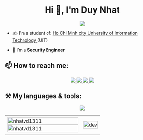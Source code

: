 <h1 align="center">Hi 👋, I'm Duy Nhat</h1>
<p align="center"><img src="https://img.icons8.com/color/48/000000/vietnam-circular.png"/></p>

- ✍ I'm a student of: [Ho Chi Minh city University of Information Technology ](https://www.facebook.com/UIT.Fanpage) (UIT).

- 🌱 I’m a **Security Engineer**


## 📫 How to reach me:

<p align="center">
  <a href="https://www.facebook.com/duynhat.vo.146" alt="Facebook">
    <img src="https://img.icons8.com/fluent/48/000000/facebook-new.png" target="_blank" />
  </a> 
  <a href="https://github.com/NhatVD1311" alt="Github">
    <img src="https://img.icons8.com/fluent/48/000000/github.png"/>
  </a> 
  <a href="https://www.youtube.com/channel/UCJ8NSKWDubVGhaDyr4_i-fA" alt="Youtube channel" target="_blank" >
    <img src="https://img.icons8.com/fluent/48/000000/youtube-play.png"/>
  </a>
  <a href="voduynhat13112002@gmail.com" alt="Email">
    <img src="https://img.icons8.com/fluent/48/000000/mailing.png"/>
  </a>
</p>

## ⚒️ My languages & tools:
<p align="center">
  <a href="https://skillicons.dev">
    <img src="https://skillicons.dev/icons?i=androidstudio,aws,bash,c,cs,cpp,cloudflare,css,discord,django,docker,flask,git,github,githubactions,go,graphql,html,instagram,js,jenkins,jquery,latex,linux,md,mongodb,php,postgres,py,pytorch,regex,solidity,sqlite,stackoverflow,tensorflow,vim,vscode,vue" />
  </a>
</p>

<table style="width:100%;">
  <tr>
    <td>
      <img src="https://github-readme-stats.vercel.app/api/top-langs/?username=nhatvd1311&bg_color=FFFFFF00&text_color=179fa3&layout=compact&hide=CSS&langs_count=10&custom_title=Most%20Used%20Languages" alt="nhatvd1311" width="100%" />
      <img src="https://github-readme-stats.vercel.app/api?username=nhatvd1311&show_icons=true&theme=transparent&custom_title=Vo%20Duy%20Nhat's%20Github%20Stats" alt="nhatvd1311" width="100%"/>
    </td>
    <td>
      <p align="center"> 
        <img src="https://cdn.dribbble.com/users/1059583/screenshots/4171367/coding-freak.gif" alt="dev" width="100%"/>
      </p>
    </td>
  </tr>
</table>

